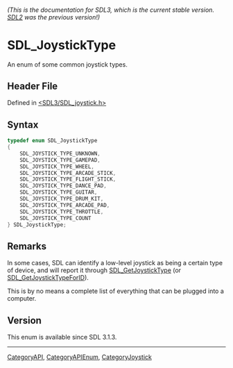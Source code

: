 ###### (This is the documentation for SDL3, which is the current stable version. [SDL2](https://wiki.libsdl.org/SDL2/) was the previous version!)
# SDL_JoystickType

An enum of some common joystick types.

## Header File

Defined in [<SDL3/SDL_joystick.h>](https://github.com/libsdl-org/SDL/blob/main/include/SDL3/SDL_joystick.h)

## Syntax

```c
typedef enum SDL_JoystickType
{
    SDL_JOYSTICK_TYPE_UNKNOWN,
    SDL_JOYSTICK_TYPE_GAMEPAD,
    SDL_JOYSTICK_TYPE_WHEEL,
    SDL_JOYSTICK_TYPE_ARCADE_STICK,
    SDL_JOYSTICK_TYPE_FLIGHT_STICK,
    SDL_JOYSTICK_TYPE_DANCE_PAD,
    SDL_JOYSTICK_TYPE_GUITAR,
    SDL_JOYSTICK_TYPE_DRUM_KIT,
    SDL_JOYSTICK_TYPE_ARCADE_PAD,
    SDL_JOYSTICK_TYPE_THROTTLE,
    SDL_JOYSTICK_TYPE_COUNT
} SDL_JoystickType;
```

## Remarks

In some cases, SDL can identify a low-level joystick as being a certain
type of device, and will report it through
[SDL_GetJoystickType](SDL_GetJoystickType) (or
[SDL_GetJoystickTypeForID](SDL_GetJoystickTypeForID)).

This is by no means a complete list of everything that can be plugged into
a computer.

## Version

This enum is available since SDL 3.1.3.

----
[CategoryAPI](CategoryAPI), [CategoryAPIEnum](CategoryAPIEnum), [CategoryJoystick](CategoryJoystick)

